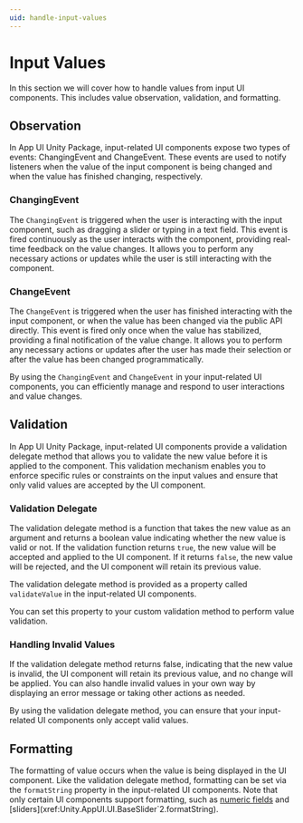 ```yaml
---
uid: handle-input-values
---
```


# Input Values

In this section we will cover how to handle values from input UI components. This includes value observation, validation, and formatting.

## Observation

In App UI Unity Package, input-related UI components expose two types of events: ChangingEvent and ChangeEvent. 
These events are used to notify listeners when the value of the input component is being changed and when the value has finished changing, respectively.

### ChangingEvent

The `ChangingEvent` is triggered when the user is interacting with the input component, such as dragging a slider or typing in a text field. 
This event is fired continuously as the user interacts with the component, providing real-time feedback on the value changes. 
It allows you to perform any necessary actions or updates while the user is still interacting with the component.

### ChangeEvent

The `ChangeEvent` is triggered when the user has finished interacting with the input component, or when the value has been changed via the public API directly. 
This event is fired only once when the value has stabilized, providing a final notification of the value change. 
It allows you to perform any necessary actions or updates after the user has made their selection or after the value has been changed programmatically.

By using the `ChangingEvent` and `ChangeEvent` in your input-related UI components, you can efficiently manage and respond to user interactions and value changes.

## Validation

In App UI Unity Package, input-related UI components provide a validation delegate method that allows you to validate the new value before it is applied to the component. 
This validation mechanism enables you to enforce specific rules or constraints on the input values and ensure that only valid values are accepted by the UI component.

### Validation Delegate

The validation delegate method is a function that takes the new value as an argument and returns a boolean value indicating whether the new value is valid or not. 
If the validation function returns `true`, the new value will be accepted and applied to the UI component.
If it returns `false`, the new value will be rejected, and the UI component will retain its previous value.

The validation delegate method is provided as a property called `validateValue` in the input-related UI components.

You can set this property to your custom validation method to perform value validation.

### Handling Invalid Values

If the validation delegate method returns false, indicating that the new value is invalid, 
the UI component will retain its previous value, and no change will be applied. 
You can also handle invalid values in your own way by displaying an error message or taking other actions as needed.

By using the validation delegate method, you can ensure that your input-related UI components only accept valid values.

## Formatting

The formatting of value occurs when the value is being displayed in the UI component. 
Like the validation delegate method, formatting can be set via the `formatString` property in the input-related UI components. 
Note that only certain UI components support formatting, such as 
[numeric fields](xref:Unity.AppUI.UI.NumericalField`1.formatString) and 
[sliders](xref:Unity.AppUI.UI.BaseSlider`2.formatString).